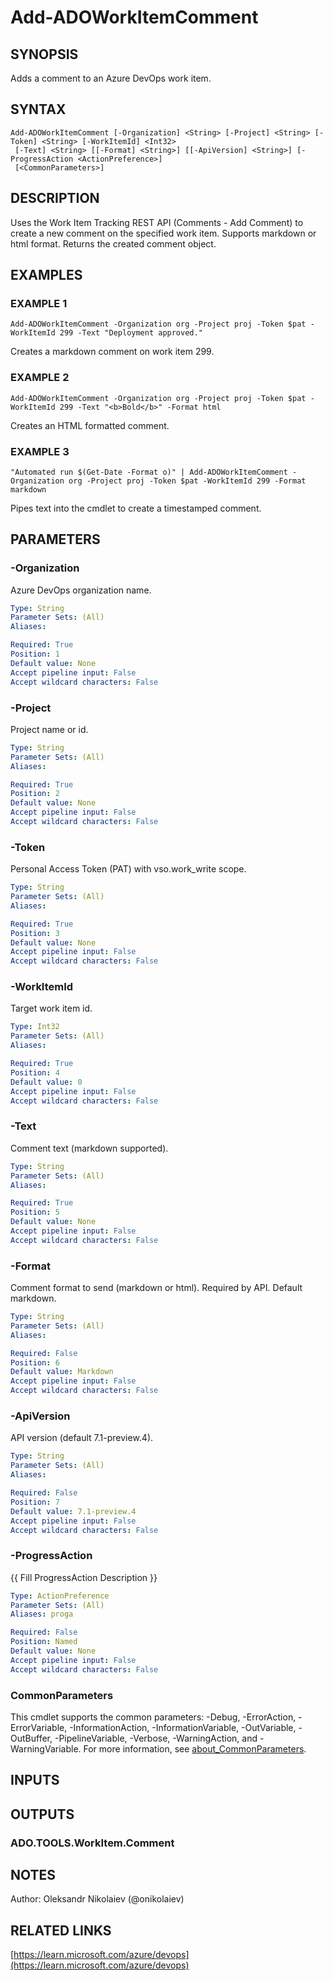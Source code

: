 ﻿---
external help file: ado.core-help.xml
Module Name: ado.core
online version: https://learn.microsoft.com/azure/devops
schema: 2.0.0
---

# Add-ADOWorkItemComment

## SYNOPSIS
Adds a comment to an Azure DevOps work item.

## SYNTAX

```
Add-ADOWorkItemComment [-Organization] <String> [-Project] <String> [-Token] <String> [-WorkItemId] <Int32>
 [-Text] <String> [[-Format] <String>] [[-ApiVersion] <String>] [-ProgressAction <ActionPreference>]
 [<CommonParameters>]
```

## DESCRIPTION
Uses the Work Item Tracking REST API (Comments - Add Comment) to create a new comment
on the specified work item.
Supports markdown or html format.
Returns the created
comment object.

## EXAMPLES

### EXAMPLE 1
```
Add-ADOWorkItemComment -Organization org -Project proj -Token $pat -WorkItemId 299 -Text "Deployment approved."
```

Creates a markdown comment on work item 299.

### EXAMPLE 2
```
Add-ADOWorkItemComment -Organization org -Project proj -Token $pat -WorkItemId 299 -Text "<b>Bold</b>" -Format html
```

Creates an HTML formatted comment.

### EXAMPLE 3
```
"Automated run $(Get-Date -Format o)" | Add-ADOWorkItemComment -Organization org -Project proj -Token $pat -WorkItemId 299 -Format markdown
```

Pipes text into the cmdlet to create a timestamped comment.

## PARAMETERS

### -Organization
Azure DevOps organization name.

```yaml
Type: String
Parameter Sets: (All)
Aliases:

Required: True
Position: 1
Default value: None
Accept pipeline input: False
Accept wildcard characters: False
```

### -Project
Project name or id.

```yaml
Type: String
Parameter Sets: (All)
Aliases:

Required: True
Position: 2
Default value: None
Accept pipeline input: False
Accept wildcard characters: False
```

### -Token
Personal Access Token (PAT) with vso.work_write scope.

```yaml
Type: String
Parameter Sets: (All)
Aliases:

Required: True
Position: 3
Default value: None
Accept pipeline input: False
Accept wildcard characters: False
```

### -WorkItemId
Target work item id.

```yaml
Type: Int32
Parameter Sets: (All)
Aliases:

Required: True
Position: 4
Default value: 0
Accept pipeline input: False
Accept wildcard characters: False
```

### -Text
Comment text (markdown supported).

```yaml
Type: String
Parameter Sets: (All)
Aliases:

Required: True
Position: 5
Default value: None
Accept pipeline input: False
Accept wildcard characters: False
```

### -Format
Comment format to send (markdown or html).
Required by API.
Default markdown.

```yaml
Type: String
Parameter Sets: (All)
Aliases:

Required: False
Position: 6
Default value: Markdown
Accept pipeline input: False
Accept wildcard characters: False
```

### -ApiVersion
API version (default 7.1-preview.4).

```yaml
Type: String
Parameter Sets: (All)
Aliases:

Required: False
Position: 7
Default value: 7.1-preview.4
Accept pipeline input: False
Accept wildcard characters: False
```

### -ProgressAction
{{ Fill ProgressAction Description }}

```yaml
Type: ActionPreference
Parameter Sets: (All)
Aliases: proga

Required: False
Position: Named
Default value: None
Accept pipeline input: False
Accept wildcard characters: False
```

### CommonParameters
This cmdlet supports the common parameters: -Debug, -ErrorAction, -ErrorVariable, -InformationAction, -InformationVariable, -OutVariable, -OutBuffer, -PipelineVariable, -Verbose, -WarningAction, and -WarningVariable. For more information, see [about_CommonParameters](http://go.microsoft.com/fwlink/?LinkID=113216).

## INPUTS

## OUTPUTS

### ADO.TOOLS.WorkItem.Comment
## NOTES
Author: Oleksandr Nikolaiev (@onikolaiev)

## RELATED LINKS

[https://learn.microsoft.com/azure/devops](https://learn.microsoft.com/azure/devops)

